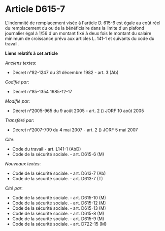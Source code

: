 # Article D615-7

L'indemnité de remplacement visée à l'article D. 615-6 est égale au coût réel du remplacement du ou de la bénéficiaire dans
la limite d'un plafond journalier égal à 1/56 d'un montant fixé à deux fois le montant du salaire minimum de croissance prévu
aux articles L. 141-1 et suivants du code du travail.

**Liens relatifs à cet article**

_Anciens textes_:

  - Décret n°82-1247 du 31 décembre 1982 - art. 3 (Ab)

_Codifié par_:

  - Décret n°85-1354 1985-12-17

_Modifié par_:

  - Décret n°2005-965 du 9 août 2005 - art. 2 () JORF 10 août 2005

_Transféré par_:

  - Décret n°2007-709 du 4 mai 2007 - art. 2 () JORF 5 mai 2007

_Cite_:

  - Code du travail - art. L141-1 (AbD)
  - Code de la sécurité sociale. - art. D615-6 (M)

_Nouveaux textes_:

  - Code de la sécurité sociale. - art. D613-7 (Ab)
  - Code de la sécurité sociale. - art. D613-7 (T)

_Cité par_:

  - Code de la sécurité sociale. - art. D615-10 (M)
  - Code de la sécurité sociale. - art. D615-12 (M)
  - Code de la sécurité sociale. - art. D615-13 (M)
  - Code de la sécurité sociale. - art. D615-8 (M)
  - Code de la sécurité sociale. - art. D615-9 (M)
  - Code de la sécurité sociale. - art. D722-15 (M)
